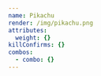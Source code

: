 ```yaml
---
name: Pikachu
render: /img/pikachu.png
attributes:
  weight: {}
killConfirms: {}
combos:
  - combo: {}
---
```


